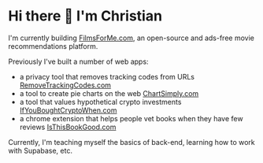 # Hi there 👋 I'm Christian

<!--
**Christian-von-Uffel/christian-von-uffel** is a ✨ _special_ ✨ repository because its `README.md` (this file) appears on your GitHub profile.
-->
I'm currently building [FilmsForMe.com](https://www.filmsforme.com), an open-source and ads-free movie recommendations platform.

Previously I've built a number of web apps:
- a privacy tool that removes tracking codes from URLs [RemoveTrackingCodes.com](https://www.RemoveTrackingCodes.com)
- a tool to create pie charts on the web [ChartSimply.com](https://www.ChartSimply.com) 
- a tool that values hypothetical crypto investments [IfYouBoughtCryptoWhen.com](https://www.IfYouBoughtCryptoWhen.com)
- a chrome extension that helps people vet books when they have few reviews [IsThisBookGood.com](https://www.IsThisBookGood.com)

Currently, I'm teaching myself the basics of back-end, learning how to work with Supabase, etc.

